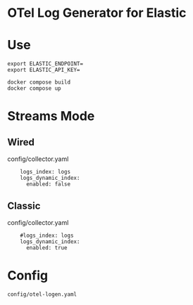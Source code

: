# OTel Log Generator for Elastic

# Use
```
export ELASTIC_ENDPOINT=
export ELASTIC_API_KEY=
```

```
docker compose build
docker compose up
```

# Streams Mode

## Wired

config/collector.yaml
```
    logs_index: logs
    logs_dynamic_index:
      enabled: false
```

## Classic

config/collector.yaml
```
    #logs_index: logs
    logs_dynamic_index:
      enabled: true
```

# Config

`config/otel-logen.yaml`
